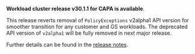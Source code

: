 **Workload cluster release v30.1.1 for CAPA is available**.

This release reverts removal of `PolicyExceptions` v2alpha1 API version for smoother transition for any customer and GS workloads. The deprecated API version of `v2alpha1` will be fully removed in next major release.

Further details can be found in the [release notes](https://docs.giantswarm.io/changes/workload-cluster-releases-capa/releases/aws-30.1.1).

